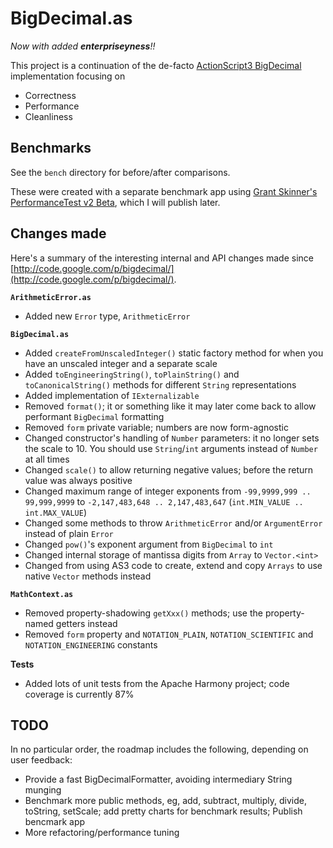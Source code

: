 BigDecimal.as
=============

*Now with added **enterpriseyness**!!*

This project is a continuation of the de-facto [ActionScript3 BigDecimal](http://code.google.com/p/bigdecimal/) implementation focusing on

* Correctness
* Performance
* Cleanliness

Benchmarks
----------

See the `bench` directory for before/after comparisons.

These were created with a separate benchmark app using [Grant Skinner's PerformanceTest v2 Beta](http://gskinner.com/blog/archives/2010/02/performancetest.html), which I will publish later. 

Changes made
------------

Here's a summary of the interesting internal and API changes made since [http://code.google.com/p/bigdecimal/](http://code.google.com/p/bigdecimal/).

__`ArithmeticError.as`__

* Added new `Error` type, `ArithmeticError`

__`BigDecimal.as`__

* Added `createFromUnscaledInteger()` static factory method for when you have an unscaled integer and a separate scale
* Added `toEngineeringString()`, `toPlainString()` and `toCanonicalString()` methods for different `String` representations
* Added implementation of `IExternalizable`
* Removed `format()`; it or something like it may later come back to allow performant `BigDecimal` formatting
* Removed `form` private variable; numbers are now form-agnostic
* Changed constructor's handling of `Number` parameters: it no longer sets the scale to 10. You should use `String`/`int` arguments instead of `Number` at all times
* Changed `scale()` to allow returning negative values; before the return value was always positive
* Changed maximum range of integer exponents from `-99,9999,999 .. 99,999,9999` to `-2,147,483,648 .. 2,147,483,647` (`int.MIN_VALUE .. int.MAX_VALUE`)
* Changed some methods to throw `ArithmeticError` and/or `ArgumentError` instead of plain `Error`
* Changed `pow()`'s exponent argument from `BigDecimal` to `int`
* Changed internal storage of mantissa digits from `Array` to `Vector.<int>`
* Changed from using AS3 code to create, extend and copy `Arrays` to use native `Vector` methods instead

__`MathContext.as`__

* Removed property-shadowing `getXxx()` methods; use the property-named getters instead
* Removed `form` property and `NOTATION_PLAIN`, `NOTATION_SCIENTIFIC` and `NOTATION_ENGINEERING` constants

__Tests__

* Added lots of unit tests from the Apache Harmony project; code coverage is currently 87%

TODO
----

In no particular order, the roadmap includes the following, depending on user feedback:

* Provide a fast BigDecimalFormatter, avoiding intermediary String munging
* Benchmark more public methods, eg, add, subtract, multiply, divide, toString, setScale; add pretty charts for benchmark results; Publish bencmark app
* More refactoring/performance tuning
